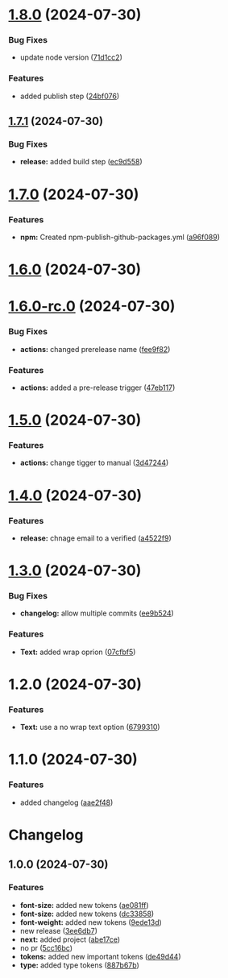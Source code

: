 

# [1.8.0](https://github.com/elationbase/npm-publish-releaser/compare/1.7.1...1.8.0) (2024-07-30)


### Bug Fixes

* update node version ([71d1cc2](https://github.com/elationbase/npm-publish-releaser/commit/71d1cc208a6a999d7ce86c221a02367f4499a692))


### Features

* added publish step ([24bf076](https://github.com/elationbase/npm-publish-releaser/commit/24bf076f3e762e66a34f44ded231173fc6265a8d))

## [1.7.1](https://github.com/elationbase/npm-publish-releaser/compare/1.7.0...1.7.1) (2024-07-30)


### Bug Fixes

* **release:** added build step ([ec9d558](https://github.com/elationbase/npm-publish-releaser/commit/ec9d558f6d48e18a335a93b1756b69c9b34158e1))

# [1.7.0](https://github.com/elationbase/npm-publish-releaser/compare/1.6.0...1.7.0) (2024-07-30)


### Features

* **npm:** Created npm-publish-github-packages.yml ([a96f089](https://github.com/elationbase/npm-publish-releaser/commit/a96f089b545d2778f10508becf0680b8f2d928ab))

# [1.6.0](https://github.com/elationbase/npm-publish-releaser/compare/1.6.0-rc.0...1.6.0) (2024-07-30)

# [1.6.0-rc.0](https://github.com/elationbase/npm-publish-releaser/compare/1.5.0...1.6.0-rc.0) (2024-07-30)


### Bug Fixes

* **actions:** changed prerelease name ([fee9f82](https://github.com/elationbase/npm-publish-releaser/commit/fee9f82bbdfa3f1942dc9b9ae5b559ec43cf83ca))


### Features

* **actions:** added a pre-release trigger ([47eb117](https://github.com/elationbase/npm-publish-releaser/commit/47eb11790ba154239049f7f4bb4ca6241b67b442))

# [1.5.0](https://github.com/elationbase/npm-publish-releaser/compare/1.4.0...1.5.0) (2024-07-30)


### Features

* **actions:** change tigger to manual ([3d47244](https://github.com/elationbase/npm-publish-releaser/commit/3d47244014d0a587a22b01d27acbbc6c1c953708))

# [1.4.0](https://github.com/elationbase/npm-publish-releaser/compare/1.3.0...1.4.0) (2024-07-30)


### Features

* **release:** chnage email to a verified ([a4522f9](https://github.com/elationbase/npm-publish-releaser/commit/a4522f93709697a1e2328f8764fa514aae89f81a))

# [1.3.0](https://github.com/elationbase/npm-publish-releaser/compare/1.2.0...1.3.0) (2024-07-30)


### Bug Fixes

* **changelog:** allow multiple commits ([ee9b524](https://github.com/elationbase/npm-publish-releaser/commit/ee9b524416f1bbcb8c5fc99c4ae525dfd485af5d))


### Features

* **Text:** added wrap oprion ([07cfbf5](https://github.com/elationbase/npm-publish-releaser/commit/07cfbf5411ed9a9850fcce9146f331ba838a9f0c))

# 1.2.0 (2024-07-30)


### Features

* **Text:** use a no wrap text option ([6799310](https://github.com/elationbase/npm-publish-releaser/commit/67993102939b09a73e68781a952c1129307488b5))

# 1.1.0 (2024-07-30)


### Features

* added changelog ([aae2f48](https://github.com/elationbase/npm-publish-releaser/commit/aae2f489deb54784b146dc45add233ef3c30f0c6))

# Changelog

## 1.0.0 (2024-07-30)


### Features

* **font-size:** added new tokens ([ae081ff](https://github.com/elationbase/npm-publish-releaser/commit/ae081ff9813e97e9cc643de785f1123ec508ce0a))
* **font-size:** added new tokens ([dc33858](https://github.com/elationbase/npm-publish-releaser/commit/dc33858aae2a87344ec8d7db47c70d019cc2b911))
* **font-weight:** added new tokens ([9ede13d](https://github.com/elationbase/npm-publish-releaser/commit/9ede13d686d0b2d35f104277db64ac9c13c2b06d))
* new release ([3ee6db7](https://github.com/elationbase/npm-publish-releaser/commit/3ee6db7bae5584c79982ad510da94a58050aa287))
* **next:** added project ([abe17ce](https://github.com/elationbase/npm-publish-releaser/commit/abe17cead86ed3619956679b77bbca2030a7a0fd))
* no pr ([5cc16bc](https://github.com/elationbase/npm-publish-releaser/commit/5cc16bcf5d724c57120917ebf5a80f1f6d148b2d))
* **tokens:** added new important tokens ([de49d44](https://github.com/elationbase/npm-publish-releaser/commit/de49d44fe81b4b5788b9e001e38a398a0846ea44))
* **type:** added type tokens ([887b67b](https://github.com/elationbase/npm-publish-releaser/commit/887b67be08c225f980488ea2b68ca1c26a8ce960))
